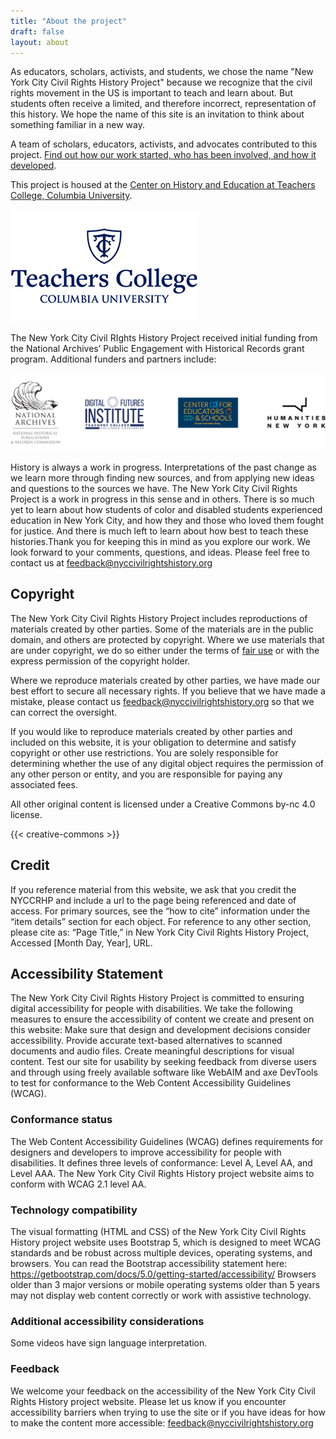 ```yaml
---
title: "About the project"
draft: false
layout: about
---
```


As educators, scholars, activists, and students, we chose the name "New York City Civil Rights History Project" because we recognize that the civil rights movement in the US is important to teach and learn about. But students often receive a limited, and therefore incorrect, representation of this history. We hope the name of this site is an invitation to think about something familiar in a new way.

A team of scholars, educators, activists, and advocates contributed to this project. [Find out how our work started, who has been involved, and how it developed](/project-history).

This project is housed at the [Center on History and Education at Teachers College, Columbia University]( https://www.tc.columbia.edu/che/).

![""](images/teachers-college-logo.jpg)

The New York City Civil RIghts History Project received initial funding from the National Archives’ Public Engagement with Historical Records grant program. Additional funders and partners include:

!["National Archives National Historical Publications & Records Commission; Digital Futures Institute, Center for Educators & Schools Teachers College, Columbia University, The New York Public Library; Humanities New York"](images/supporter-logos.jpg)

History is always a work in progress. Interpretations of the past change as we learn more through finding new sources, and from applying new ideas and questions to the sources we have. The New York City Civil Rights Project is a work in progress in this sense and in others. There is so much yet to learn about how students of color and disabled students experienced education in New York City, and how they and those who loved them fought for justice. And there is much left to learn about how best to teach these histories.Thank you for keeping this in mind as you explore our work. We look forward to your comments, questions, and ideas. Please feel free to contact us at [feedback@nyccivilrightshistory.org](mailto:feedback@nyccivilrightshistory.org)

## Copyright

The New York City Civil Rights History Project includes reproductions of materials created by other parties. Some of the materials are in the public domain, and others are protected by copyright. Where we use materials that are under copyright, we do so either under the terms of [fair use](https://guides.library.cornell.edu/ld.php?content_id=63936868) or with the express permission of the copyright holder.

Where we reproduce materials created by other parties, we have made our best effort to secure all necessary rights. If you believe that we have made a mistake, please contact us [feedback@nyccivilrightshistory.org](mailto:feedback@nyccivilrightshistory.org) so that we can correct the oversight.

If you would like to reproduce materials created by other parties and included on this website, it is your obligation to determine and satisfy copyright or other use restrictions. You are solely responsible for determining whether the use of any digital object requires the permission of any other person or entity, and you are responsible for paying any associated fees.

All other original content is licensed under a Creative Commons by-nc 4.0 license.  

{{< creative-commons >}}

## Credit

If you reference material from this website, we ask that you credit the NYCCRHP and include a url to the page being referenced and date of access. For primary sources, see the  “how to cite” information under the “item details” section for each object. For reference to any other section, please cite as: “Page Title,” in New York City Civil Rights History Project, Accessed [Month Day, Year], URL.

## Accessibility Statement

The New York City Civil Rights History Project is committed to ensuring digital accessibility for people with disabilities. We take the following measures to ensure the accessibility of content we create and present on this website:
Make sure that design and development decisions consider accessibility.
Provide accurate text-based alternatives to scanned documents and audio files.
Create meaningful descriptions for visual content. 
Test our site for usability by seeking feedback from diverse users and through using freely available software like WebAIM and axe DevTools to test for conformance to the Web Content Accessibility Guidelines (WCAG).

### Conformance status

The Web Content Accessibility Guidelines (WCAG) defines requirements for designers and developers to improve accessibility for people with disabilities. It defines three levels of conformance: Level A, Level AA, and Level AAA. The New York City Civil Rights History project website aims to conform with WCAG 2.1 level AA.

### Technology compatibility

The visual formatting (HTML and CSS) of the New York City Civil Rights History project website uses Bootstrap 5, which is designed to meet WCAG standards and be robust across multiple devices, operating systems, and browsers. You can read the Bootstrap accessibility statement here: https://getbootstrap.com/docs/5.0/getting-started/accessibility/
Browsers older than 3 major versions or mobile operating systems older than 5 years may not display web content correctly or work with assistive technology.

### Additional accessibility considerations

Some videos have sign language interpretation.

### Feedback

We welcome your feedback on the accessibility of the New York City Civil Rights History project website. Please let us know if you encounter accessibility barriers when trying to use the site or if you have ideas for how to make the content more accessible: [feedback@nyccivilrightshistory.org](mailto:feedback@nyccivilrightshistory.org)
